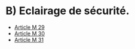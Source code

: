 # B) Eclairage de sécurité.

- [Article M 29](article-m-29.md)
- [Article M 30](article-m-30.md)
- [Article M 31](article-m-31.md)
